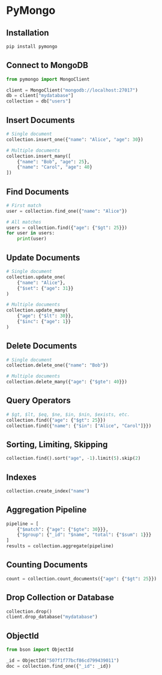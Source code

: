 # PyMongo

## Installation

```bash
pip install pymongo
```

## Connect to MongoDB

```python
from pymongo import MongoClient

client = MongoClient("mongodb://localhost:27017")
db = client["mydatabase"]
collection = db["users"]
```

## Insert Documents

```python
# Single document
collection.insert_one({"name": "Alice", "age": 30})

# Multiple documents
collection.insert_many([
    {"name": "Bob", "age": 25},
    {"name": "Carol", "age": 40}
])
```

## Find Documents

```python
# First match
user = collection.find_one({"name": "Alice"})

# All matches
users = collection.find({"age": {"$gt": 25}})
for user in users:
    print(user)
```

## Update Documents

```python
# Single document
collection.update_one(
    {"name": "Alice"},
    {"$set": {"age": 31}}
)

# Multiple documents
collection.update_many(
    {"age": {"$lt": 30}},
    {"$inc": {"age": 1}}
)
```

## Delete Documents

```python
# Single document
collection.delete_one({"name": "Bob"})

# Multiple documents
collection.delete_many({"age": {"$gte": 40}})
```

## Query Operators

```python
# $gt, $lt, $eq, $ne, $in, $nin, $exists, etc.
collection.find({"age": {"$gt": 25}})
collection.find({"name": {"$in": ["Alice", "Carol"]}})
```

## Sorting, Limiting, Skipping

```python
collection.find().sort("age", -1).limit(5).skip(2)
```

## Indexes

```python
collection.create_index("name")
```

## Aggregation Pipeline

```python
pipeline = [
    {"$match": {"age": {"$gte": 30}}},
    {"$group": {"_id": "$name", "total": {"$sum": 1}}}
]
results = collection.aggregate(pipeline)
```

## Counting Documents

```python
count = collection.count_documents({"age": {"$gt": 25}})
```

## Drop Collection or Database

```python
collection.drop()
client.drop_database("mydatabase")
```

## ObjectId

```python
from bson import ObjectId

_id = ObjectId("507f1f77bcf86cd799439011")
doc = collection.find_one({"_id": _id})
```
